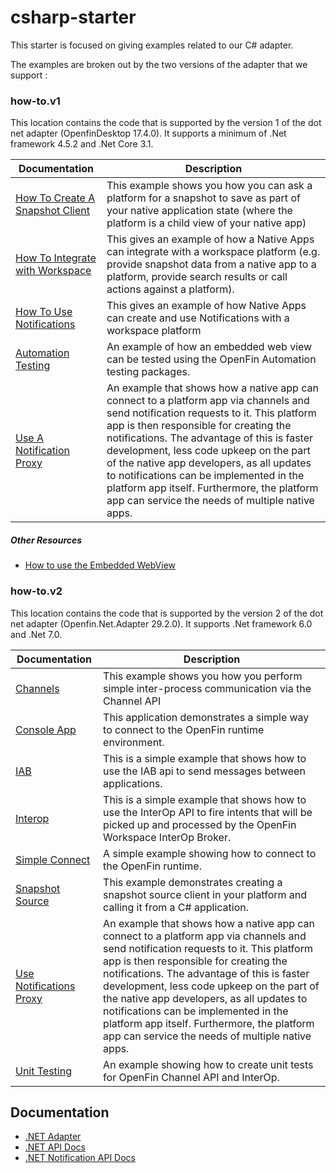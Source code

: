 # csharp-starter
This starter is focused on giving examples related to our C# adapter.

The examples are broken out by the two versions of the adapter that we support :

### how-to.v1 

This location contains the code that is supported by the version 1 of the dot net adapter (OpenfinDesktop 17.4.0). It supports a minimum of .Net framework 4.5.2 and .Net Core 3.1.

| Documentation                                                | Description                                                  |
| ------------------------------------------------------------ | ------------------------------------------------------------ |
| [How To Create A Snapshot Client](./how-to.v1/create-a-snapshot-source-client) | This example shows you how you can ask a platform for a snapshot to save as part of your native application state (where the platform is a child view of your native app) |
| [How To Integrate with Workspace](./how-to.v1/integrate-with-workspace) | This gives an example of how a Native Apps can integrate with a workspace platform (e.g. provide snapshot data from a native app to a platform, provide search results or call actions against a platform). |
| [How To Use Notifications](./how-to.v1/use-notifications)    | This gives an example of how Native Apps can create and use Notifications with a workspace platform |
| [Automation Testing](./how-to.v1/automation-testing)         | An example of how an embedded web view can be tested using the OpenFin Automation testing packages. |
| [Use A Notification Proxy](./how-to.v1/use-notifications-proxy) | An example that shows how a native app can connect to a platform app via channels and send notification requests to it. This platform app is then responsible for creating the notifications. The advantage of this is faster development, less code upkeep on the part of the native app developers, as all updates to notifications can be implemented in the platform app itself. Furthermore, the platform app can service the needs of multiple native apps. |

##### Other Resources

- [How to use the Embedded WebView](https://github.com/openfin/embedding-wpf-demo)



### how-to.v2

This location contains the code that is supported by the version 2 of the dot net adapter (Openfin.Net.Adapter 29.2.0). It supports .Net framework 6.0 and .Net 7.0.

| Documentation                                                | Description                                                  |
| ------------------------------------------------------------ | ------------------------------------------------------------ |
| [Channels](./how-to.v2/Channels)                             | This example shows you how you perform simple inter-process communication via the Channel API |
| [Console App](./how-to.v2/ConsoleApp)                        | This application demonstrates a simple way to connect to the OpenFin runtime environment. |
| [IAB](./how-to.v2/IAB)                                       | This is a simple example that shows how to use the IAB api to send messages between applications. |
| [Interop](./how-to.v2/Interop)                               | This is a simple example that shows how to use the InterOp API to fire intents that will be picked up and processed by the OpenFin Workspace InterOp Broker. |
| [Simple Connect](./how-to.v2/SimpleConnect)                  | A simple example showing how to connect to the OpenFin runtime. |
| [Snapshot Source](./how-to.v2/SnapshotSource)                | This example demonstrates creating a snapshot source client in your platform and calling it from a C# application. |
| [Use Notifications Proxy](./how-to.v2/use-notifications-proxy) | An example that shows how a native app can connect to a platform app via channels and send notification requests to it. This platform app is then responsible for creating the notifications. The advantage of this is faster development, less code upkeep on the part of the native app developers, as all updates to notifications can be implemented in the platform app itself. Furthermore, the platform app can service the needs of multiple native apps. |
| [Unit Testing](./how-to.v2/UnitTestExample)                  | An example showing how to create unit tests for OpenFin Channel API and InterOp. |



## Documentation

- [.NET Adapter](https://developers.openfin.co/of-docs/docs/net-api)
- [.NET API Docs](https://developer.openfin.co/docs/csharp/latest/OpenfinDesktop/html/F7F260CA.htm)
- [.NET Notification API Docs](https://developer.openfin.co/docs/services/dotnet-notifications/latest/html/42B77E13.htm)
